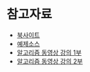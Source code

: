 # 참고자료
- [북사이트](https://algs4.cs.princeton.edu/home/)
- [예제소스](https://algs4.cs.princeton.edu/code/)
- [알고리즘 동영상 강의 1부](https://www.coursera.org/learn/algorithms-part1)
- [알고리즘 동영상 강의 2부](https://www.coursera.org/learn/algorithms-part2)
